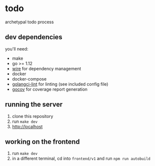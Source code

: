 # todo

archetypal todo process

## dev dependencies

you'll need:

- make
- go >= 1.12
- [wire](https://github.com/google/wire) for dependency management
- docker
- docker-compose
- [golangci-lint](https://github.com/golangci/golangci-lint) for linting (see included config file)
- [gocov](https://github.com/axw/gocov) for coverage report generation

## running the server

1. clone this repository
2. run `make dev`
3. [http://localhost](http://localhost)

## working on the frontend

1. run `make dev`
2. in a different terminal, cd into `frontend/v1` and run `npm run autobuild`
